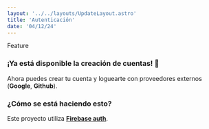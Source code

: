 ```yaml
---
layout: '../../layouts/UpdateLayout.astro'
title: 'Autenticación'
date: '04/12/24'
---
```

<span class="badge badge-primary mb-4">Feature</span>
<h3 class="text-xl mb-2">¡Ya está disponible la creación de cuentas! 🥳</h3>

Ahora puedes crear tu cuenta y loguearte con proveedores externos (**Google**, **Github**). 

<h3 class="text-xl mt-4 mb-2">¿Cómo se está haciendo esto?</h3>

Este proyecto utiliza <a class="link link-primary" href="https://firebase.google.com/docs/auth?hl=es-419">**Firebase auth**</a>.
